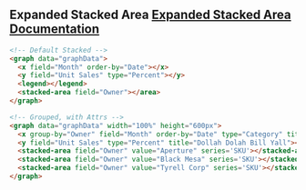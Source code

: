 <h2>
    Expanded Stacked Area
    <span class="api-link">
      <a href="/documentation/#line-graph">Expanded Stacked Area Documentation</a>
    </span>
</h2>

<graph data="graphData">
  <x field="Month" order-by="Date"></x>
  <y field="Unit Sales" type="Percent"></y>
  <legend></legend>
  <stacked-area field="Owner"></area>
</graph>

```html
<!-- Default Stacked -->
<graph data="graphData">
  <x field="Month" order-by="Date"></x>
  <y field="Unit Sales" type="Percent"></y>
  <legend></legend>
  <stacked-area field="Owner"></area>
</graph>
```

<graph data="graphData" width="100%" height="600px">
  <x group-by="Owner" field="Month" order-by="Date" type="Category" title="Cream, Get the Money"></x>
  <y field="Unit Sales" type="Percent" title="Dollah Dolah Bill Yall"></y>
  <stacked-area field="Owner" value="Aperture" series='SKU'></stacked-area>
  <stacked-area field="Owner" value="Black Mesa" series='SKU'></stacked-area>
  <stacked-area field="Owner" value="Tyrell Corp" series='SKU'></stacked-area>
</graph>

```html
<!-- Grouped, with Attrs -->
<graph data="graphData" width="100%" height="600px">
  <x group-by="Owner" field="Month" order-by="Date" type="Category" title="Cream, Get the Money"></x>
  <y field="Unit Sales" type="Percent" title="Dollah Dolah Bill Yall"></y>
  <stacked-area field="Owner" value="Aperture" series='SKU'></stacked-area>
  <stacked-area field="Owner" value="Black Mesa" series='SKU'></stacked-area>
  <stacked-area field="Owner" value="Tyrell Corp" series='SKU'></stacked-area>
</graph>
```